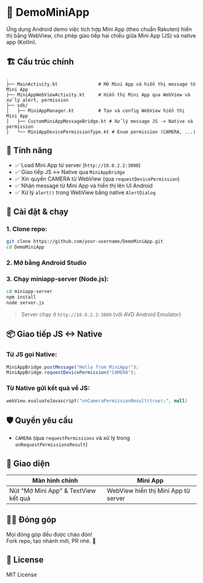 
# 📱 DemoMiniApp

Ứng dụng Android demo việc tích hợp Mini App (theo chuẩn Rakuten) hiển thị bằng WebView, cho phép giao tiếp hai chiều giữa Mini App (JS) và native app (Kotlin).

## 🏗️ Cấu trúc chính

```
.
├── MainActivity.kt               # Mở Mini App và hiển thị message từ Mini App
├── MiniAppWebViewActivity.kt     # Hiển thị Mini App qua WebView và xử lý alert, permission
├── sdk/
│   ├── MiniAppManager.kt         # Tạo và config WebView hiển thị Mini App
│   ├── CustomMiniAppMessageBridge.kt # Xử lý message JS -> Native và permission
│   └── MiniAppDevicePermissionType.kt # Enum permission (CAMERA, ...)
```

## 🚀 Tính năng

- ✅ Load Mini App từ server (`http://10.0.2.2:3000`)
- ✅ Giao tiếp JS ↔ Native qua `MiniAppBridge`
- ✅ Xin quyền CAMERA từ WebView (qua `requestDevicePermission`)
- ✅ Nhận message từ Mini App và hiển thị lên UI Android
- ✅ Xử lý `alert()` trong WebView bằng native `AlertDialog`

## 🔧 Cài đặt & chạy

### 1. Clone repo:
```bash
git clone https://github.com/your-username/DemoMiniApp.git
cd DemoMiniApp
```

### 2. Mở bằng Android Studio

### 3. Chạy miniapp-server (Node.js):
```bash
cd miniapp-server
npm install
node server.js
```

> Server chạy ở `http://10.0.2.2:3000` (với AVD Android Emulator)

## 📦 Giao tiếp JS <-> Native

### Từ JS gọi Native:
```js
MiniAppBridge.postMessage("Hello from MiniApp!");
MiniAppBridge.requestDevicePermission("CAMERA");
```

### Từ Native gửi kết quả về JS:
```kotlin
webView.evaluateJavascript("onCameraPermissionResult(true);", null)
```

## 🛡️ Quyền yêu cầu

- `CAMERA` (qua `requestPermissions` và xử lý trong `onRequestPermissionsResult`)

## 📸 Giao diện

| Màn hình chính | Mini App |
|----------------|----------|
| Nút "Mở Mini App" & TextView kết quả | WebView hiển thị Mini App từ server |

## 🧑‍💻 Đóng góp

Mọi đóng góp đều được chào đón!  
Fork repo, tạo nhánh mới, PR nhé. 🚀

## 📃 License

MIT License

